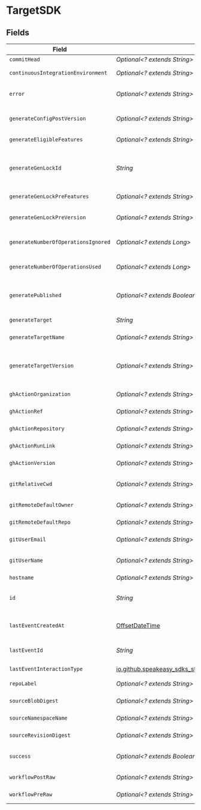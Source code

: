 # TargetSDK


## Fields

| Field                                                                                                                  | Type                                                                                                                   | Required                                                                                                               | Description                                                                                                            |
| ---------------------------------------------------------------------------------------------------------------------- | ---------------------------------------------------------------------------------------------------------------------- | ---------------------------------------------------------------------------------------------------------------------- | ---------------------------------------------------------------------------------------------------------------------- |
| `commitHead`                                                                                                           | *Optional<? extends String>*                                                                                           | :heavy_minus_sign:                                                                                                     | Remote commit ID.                                                                                                      |
| `continuousIntegrationEnvironment`                                                                                     | *Optional<? extends String>*                                                                                           | :heavy_minus_sign:                                                                                                     | Name of the CI environment.                                                                                            |
| `error`                                                                                                                | *Optional<? extends String>*                                                                                           | :heavy_minus_sign:                                                                                                     | Error message if the last event was not successful.                                                                    |
| `generateConfigPostVersion`                                                                                            | *Optional<? extends String>*                                                                                           | :heavy_minus_sign:                                                                                                     | Version of the generated target (post generation)                                                                      |
| `generateEligibleFeatures`                                                                                             | *Optional<? extends String>*                                                                                           | :heavy_minus_sign:                                                                                                     | Eligible feature set during generation                                                                                 |
| `generateGenLockId`                                                                                                    | *String*                                                                                                               | :heavy_check_mark:                                                                                                     | gen.lock ID (expected to be a uuid). The same as `id`. A unique identifier for the target.                             |
| `generateGenLockPreFeatures`                                                                                           | *Optional<? extends String>*                                                                                           | :heavy_minus_sign:                                                                                                     | Features prior to generation                                                                                           |
| `generateGenLockPreVersion`                                                                                            | *Optional<? extends String>*                                                                                           | :heavy_minus_sign:                                                                                                     | Artifact version for the Previous Generation                                                                           |
| `generateNumberOfOperationsIgnored`                                                                                    | *Optional<? extends Long>*                                                                                             | :heavy_minus_sign:                                                                                                     | The number of operations ignored in generation.                                                                        |
| `generateNumberOfOperationsUsed`                                                                                       | *Optional<? extends Long>*                                                                                             | :heavy_minus_sign:                                                                                                     | The number of operations used in generation.                                                                           |
| `generatePublished`                                                                                                    | *Optional<? extends Boolean>*                                                                                          | :heavy_minus_sign:                                                                                                     | Indicates whether the target was considered published.                                                                 |
| `generateTarget`                                                                                                       | *String*                                                                                                               | :heavy_check_mark:                                                                                                     | eg `typescript`, `terraform`, `python`                                                                                 |
| `generateTargetName`                                                                                                   | *Optional<? extends String>*                                                                                           | :heavy_minus_sign:                                                                                                     | The workflow name of the target.                                                                                       |
| `generateTargetVersion`                                                                                                | *Optional<? extends String>*                                                                                           | :heavy_minus_sign:                                                                                                     | The version of the Speakeasy generator for this target eg v2 of the typescript generator.                              |
| `ghActionOrganization`                                                                                                 | *Optional<? extends String>*                                                                                           | :heavy_minus_sign:                                                                                                     | GitHub organization of the action.                                                                                     |
| `ghActionRef`                                                                                                          | *Optional<? extends String>*                                                                                           | :heavy_minus_sign:                                                                                                     | GitHub Action ref value.                                                                                               |
| `ghActionRepository`                                                                                                   | *Optional<? extends String>*                                                                                           | :heavy_minus_sign:                                                                                                     | GitHub repository of the action.                                                                                       |
| `ghActionRunLink`                                                                                                      | *Optional<? extends String>*                                                                                           | :heavy_minus_sign:                                                                                                     | Link to the GitHub action run.                                                                                         |
| `ghActionVersion`                                                                                                      | *Optional<? extends String>*                                                                                           | :heavy_minus_sign:                                                                                                     | Version of the GitHub action.                                                                                          |
| `gitRelativeCwd`                                                                                                       | *Optional<? extends String>*                                                                                           | :heavy_minus_sign:                                                                                                     | Current working directory relative to the git root.                                                                    |
| `gitRemoteDefaultOwner`                                                                                                | *Optional<? extends String>*                                                                                           | :heavy_minus_sign:                                                                                                     | Default owner for git remote.                                                                                          |
| `gitRemoteDefaultRepo`                                                                                                 | *Optional<? extends String>*                                                                                           | :heavy_minus_sign:                                                                                                     | Default repository name for git remote.                                                                                |
| `gitUserEmail`                                                                                                         | *Optional<? extends String>*                                                                                           | :heavy_minus_sign:                                                                                                     | User email from git configuration.                                                                                     |
| `gitUserName`                                                                                                          | *Optional<? extends String>*                                                                                           | :heavy_minus_sign:                                                                                                     | User's name from git configuration. (not GitHub username)                                                              |
| `hostname`                                                                                                             | *Optional<? extends String>*                                                                                           | :heavy_minus_sign:                                                                                                     | Remote hostname.                                                                                                       |
| `id`                                                                                                                   | *String*                                                                                                               | :heavy_check_mark:                                                                                                     | Unique identifier of the target the same as `generate_gen_lock_id`                                                     |
| `lastEventCreatedAt`                                                                                                   | [OffsetDateTime](https://docs.oracle.com/javase/8/docs/api/java/time/OffsetDateTime.html)                              | :heavy_check_mark:                                                                                                     | Timestamp when the event was created in the database.                                                                  |
| `lastEventId`                                                                                                          | *String*                                                                                                               | :heavy_check_mark:                                                                                                     | Unique identifier of the last event for the target                                                                     |
| `lastEventInteractionType`                                                                                             | [io.github.speakeasy_sdks_staging.javaclientsdk.models.shared.InteractionType](../../models/shared/InteractionType.md) | :heavy_check_mark:                                                                                                     | Type of interaction.                                                                                                   |
| `repoLabel`                                                                                                            | *Optional<? extends String>*                                                                                           | :heavy_minus_sign:                                                                                                     | Label of the git repository.                                                                                           |
| `sourceBlobDigest`                                                                                                     | *Optional<? extends String>*                                                                                           | :heavy_minus_sign:                                                                                                     | The blob digest of the source.                                                                                         |
| `sourceNamespaceName`                                                                                                  | *Optional<? extends String>*                                                                                           | :heavy_minus_sign:                                                                                                     | The namespace name of the source.                                                                                      |
| `sourceRevisionDigest`                                                                                                 | *Optional<? extends String>*                                                                                           | :heavy_minus_sign:                                                                                                     | The revision digest of the source.                                                                                     |
| `success`                                                                                                              | *Optional<? extends Boolean>*                                                                                          | :heavy_minus_sign:                                                                                                     | Indicates whether the event was successful.                                                                            |
| `workflowPostRaw`                                                                                                      | *Optional<? extends String>*                                                                                           | :heavy_minus_sign:                                                                                                     | Workflow file (post execution)                                                                                         |
| `workflowPreRaw`                                                                                                       | *Optional<? extends String>*                                                                                           | :heavy_minus_sign:                                                                                                     | Workflow file (prior to execution)                                                                                     |